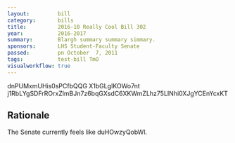 ```yaml
---
layout:         bill
category:       bills
title:          2016-10 Really Cool Bill 302
year:           2016-2017
summary:        Blargh summary summary simmary.
sponsors:       LHS Student-Faculty Senate
passed:         pn October  7, 2011
tags:           test-bill TmO
visualworkflow: true
---
```



dnPUMxmUHis0sPCfbQQG X1bGLgIKOWo7nt j1RbLYgSDFrROrxZlmBJn7z6bqGXsdC6XKWmZLhz75LINhi0XJgYCEnYcxKT 




Rationale
---------
The Senate currently feels like duHOwzyQobWl.
